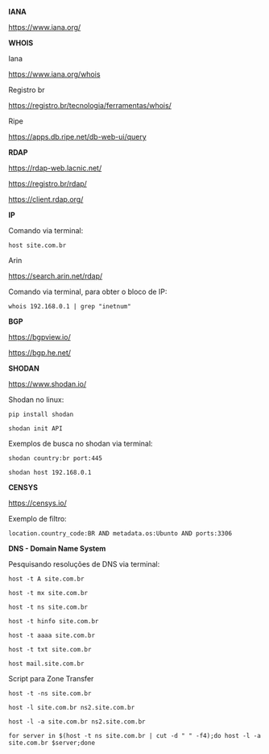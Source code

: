 **IANA**

https://www.iana.org/

**WHOIS**

Iana

https://www.iana.org/whois

Registro br

https://registro.br/tecnologia/ferramentas/whois/

Ripe

https://apps.db.ripe.net/db-web-ui/query

**RDAP**

https://rdap-web.lacnic.net/

https://registro.br/rdap/

https://client.rdap.org/

**IP**

Comando via terminal:

``` host site.com.br ```

Arin 

https://search.arin.net/rdap/

Comando via terminal, para obter o bloco de IP:

``` whois 192.168.0.1 | grep "inetnum" ```

**BGP**

https://bgpview.io/

https://bgp.he.net/

**SHODAN**

https://www.shodan.io/

Shodan no linux:

```pip install shodan```

```shodan init API```

Exemplos de busca no shodan via terminal:

``` shodan country:br port:445 ``` 

``` shodan host 192.168.0.1 ``` 

**CENSYS**

https://censys.io/

Exemplo de filtro:

```location.country_code:BR AND metadata.os:Ubunto AND ports:3306```


**DNS - Domain Name System**

Pesquisando resoluções de DNS via terminal:

``` host -t A site.com.br ```

``` host -t mx site.com.br ```

``` host -t ns site.com.br ```

``` host -t hinfo site.com.br ```

``` host -t aaaa site.com.br ```

``` host -t txt site.com.br ```

``` host mail.site.com.br ```


Script para Zone Transfer

``` host -t -ns site.com.br ```

``` host -l site.com.br ns2.site.com.br ```

``` host -l -a site.com.br ns2.site.com.br ```

```for server in $(host -t ns site.com.br | cut -d " " -f4);do host -l -a site.com.br $server;done ```















